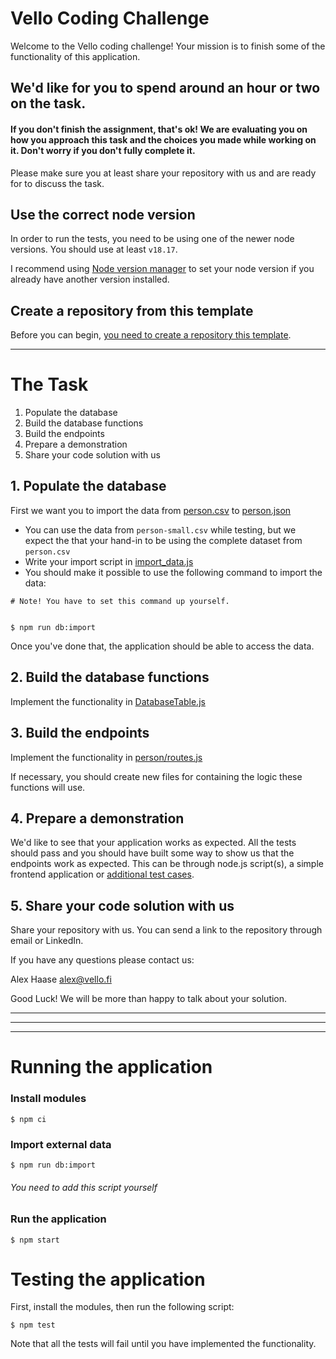 # Vello Coding Challenge

Welcome to the Vello coding challenge! Your mission is to finish some of the functionality of this application.

## We'd like for you to spend around an hour or two on the task.

#### If you don't finish the assignment, that's ok! We are evaluating you on how you approach this task and the choices you made while working on it. Don't worry if you don't fully complete it.

Please make sure you at least share your repository with us and are ready for to discuss the task.

## Use the correct node version

In order to run the tests, you need to be using one of the newer node versions. You should use at least `v18.17`.

I recommend using [Node version manager](https://github.com/nvm-sh/nvm) to set your node version if you already have another version installed.

## Create a repository from this template

Before you can begin, [you need to create a repository this template](https://docs.github.com/en/repositories/creating-and-managing-repositories/creating-a-repository-from-a-template).

------

# The Task

1. Populate the database
2. Build the database functions
3. Build the endpoints
4. Prepare a demonstration
5. Share your code solution with us

## 1. Populate the database

First we want you to import the data from [person.csv](./data-sources/person.csv) to [person.json](./data/person.json)

- You can use the data from `person-small.csv` while testing, but we expect the that your hand-in to be using the complete dataset from `person.csv`
- Write your import script in [import_data.js](./src/import_data.js)
- You should make it possible to use the following command to import the data:

```
# Note! You have to set this command up yourself.


$ npm run db:import
```

Once you've done that, the application should be able to access the data.

## 2. Build the database functions

Implement the functionality in [DatabaseTable.js](./src/lib/DatabaseTable.js)

## 3. Build the endpoints

Implement the functionality in [person/routes.js](./src/modules/person/routes.js)

If necessary, you should create new files for containing the logic these functions will use.

## 4. Prepare a demonstration

We'd like to see that your application works as expected. All the tests should pass and you should have built some way to show us that the endpoints work as expected. This can be through node.js script(s), a simple frontend application or [additional test cases](./test/modules/person/routes.test.js).

## 5. Share your code solution with us

Share your repository with us. You can send a link to the repository through email or LinkedIn.

If you have any questions please contact us:

Alex Haase alex@vello.fi

Good Luck! We will be more than happy to talk about your solution.


------
------
------

# Running the application

### Install modules
```
$ npm ci
```

### Import external data
```
$ npm run db:import
```

###### You need to add this script yourself

### Run the application
```
$ npm start
```

# Testing the application

First, install the modules, then run the following script:
```
$ npm test
```

Note that all the tests will fail until you have implemented the functionality.


